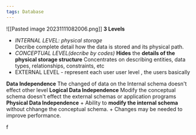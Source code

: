 ```yaml
---
tags: Database
---
```

![[Pasted image 20231111082006.png]]
**3 Levels**
+ *INTERNAL LEVEL: physical storage*  
	Decribe complete detail how the data is stored and its physical path.
+ *CONCEPTUAL LEVEL(decribe by codes)*
	**Hides** the **details of the physical storage structure** 
		Concentrates on describing entities, data types, relationships, constraints, etc
+ EXTERNAL LEVEL - represent each user
	user level , the users basically

**Data Independence**
	The changed of data on the Internal schema doesn't effect other level
**Logical Data Independence**
	Modify the conceptual schema doesn't effect the external schemas or application programs
**Physical Data Independence**
	+ Ability to **modify the internal schema** without chhange the conceptual schema.
	+ Changes may be needed to improve performance.

f